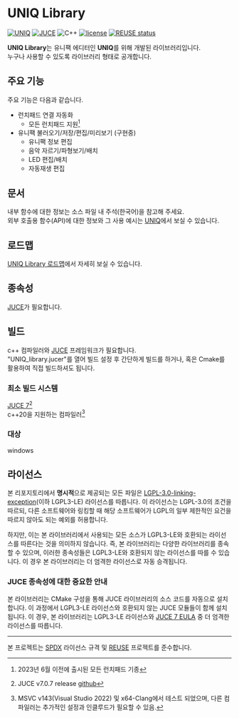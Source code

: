 <!--
SPDX-FileCopyrightText: © 2023 Kim Eun-su <eunsu0402@gmail.com>
SPDX-License-Identifier: LGPL-3.0-linking-exception
-->

UNIQ Library
============

[![UNIQ](https://custom-icon-badges.demolab.com/badge/-UNIQ-FF8F00.svg)](https://fragrant-alarm-7d3.notion.site/UNIQ-fad2be60e85742268cabce1f06184ac1)
[![JUCE](https://custom-icon-badges.demolab.com/badge/JUCE_v7.0.7-F38D48.svg?logo=JUCE%2032x32)](https://juce.com/)
![C++](https://img.shields.io/badge/-C++20-F34B7D.svg?logo=c%2B%2B&style=flat)
[![license](https://custom-icon-badges.demolab.com/badge/license-LGPL--3.0--linking--exception-green.svg?logo=law)](https://spdx.org/licenses/LGPL-3.0-linking-exception.html)
[![REUSE status](https://api.reuse.software/badge/github.com/IreneStella/UNIQ_Library)](https://api.reuse.software/info/github.com/IreneStella/UNIQ_Library)

**UNIQ Library**는 유니팩 에디터인 **UNIQ**를 위해 개발된 라이브러리입니다.  
누구나 사용할 수 있도록 라이브러리 형태로 공개합니다.  

## 주요 기능

주요 기능은 다음과 같습니다.
- 런치패드 연결 자동화
	- 모든 런치패드 지원[^각주_런치패드]
- 유니팩 불러오기/저장/편집/미리보기 (구현중)
	- 유니팩 정보 편집
	- 음악 자르기/파형보기/배치
	- LED 편집/배치
	- 자동재생 편집

[^각주_런치패드]: 2023년 6월 이전에 출시된 모든 런치패드 기종

## 문서

내부 함수에 대한 정보는 소스 파일 내 주석(한국어)을 참고해 주세요.  
외부 호출용 함수(API)에 대한 정보와 그 사용 예시는 [UNIQ](https://fragrant-alarm-7d3.notion.site/UNIQ-fad2be60e85742268cabce1f06184ac1)에서 보실 수 있습니다.

## 로드맵

[UNIQ Library 로드맵](https://fragrant-alarm-7d3.notion.site/UNIQ-fad2be60e85742268cabce1f06184ac1)에서 자세히 보실 수 있습니다.

## 종속성

[JUCE](https://www.juce.com/)가 필요합니다.

## 빌드

c++ 컴파일러와 [JUCE](https://www.juce.com/) 프레임워크가 필요합니다.  
"UNIQ_library.jucer"를 열어 빌드 설정 후 간단하게 빌드를 하거나, 혹은 Cmake를 활용하여 직접 빌드하셔도 됩니다.

### 최소 빌드 시스템

[JUCE 7](https://juce.com/juce-7-license/)[^각주_JUCE]  
c++20을 지원하는 컴파일러[^각주_컴파일러]

[^각주_JUCE]: JUCE v7.0.7 release [github](https://github.com/juce-framework/JUCE/releases/tag/7.0.5)
[^각주_컴파일러]: MSVC v143(Visual Studio 2022) 및 x64-Clang에서 테스트 되었으며, 다른 컴파일러는 추가적인 설정과 인클루드가 필요할 수 있음.

### 대상

windows

## 라이선스

본 리포지토리에서 **명시적**으로 제공되는 모든 파일은 [LGPL-3.0-linking-exception](https://spdx.org/licenses/LGPL-3.0-linking-exception.html)(이하 LGPL3-LE) 라이선스를 따릅니다.
이 라이선스는 LGPL-3.0의 조건을 따르되, 다른 소프트웨어와 링킹할 때 해당 소프트웨어가 LGPL의 일부 제한적인 요건을
따르지 않아도 되는 예외를 허용합니다.

하지만, 이는 본 라이브러리에서 사용되는 모든 소스가 LGPL3-LE와 호환되는 라이선스를 따른다는 것을 의미하지 않습니다.
즉, 본 라이브러리는 다양한 라이브러리를 종속할 수 있으며, 이러한 종속성들은 LGPL3-LE와 호환되지 않는 라이선스를 따를 수 있습니다.
이 경우 본 라이브러리는 더 엄격한 라이선스로 자동 승격됩니다.

### JUCE 종속성에 대한 중요한 안내
본 라이브러리는 CMake 구성을 통해 JUCE 라이브러리의 소스 코드를 자동으로 설치합니다.
이 과정에서 LGPL3-LE 라이선스와 호환되지 않는 JUCE 모듈들이 함께 설치됩니다.
이 경우, 본 라이브러리는 LGPL3-LE 라이선스와 [JUCE 7 EULA](https://juce.com/juce-7-license/) 중 더 엄격한 라이선스를 따릅니다.

---

본 프로젝트는 [SPDX](https://spdx.org/licenses/) 라이선스 규격 및 [REUSE](https://reuse.software/) 프로젝트를 준수합니다.